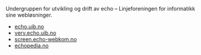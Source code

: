 Undergruppen for utvikling og drift av echo – Linjeforeningen for informatikk sine webløsninger.

- [echo.uib.no](https://echo.uib.no)
- [verv.echo.uib.no](https://verv.echo.uib.no)
- [screen.echo-webkom.no](https://screen.echo-webkom.no)
- [echopedia.no](https://echopedia.no)
